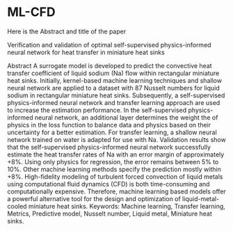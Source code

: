 # ML-CFD
Here is the Abstract and title of the paper


Verification and validation of optimal self-supervised physics-informed neural network for heat transfer in miniature heat sinks

Abstract
A surrogate model is developed to predict the convective heat transfer coefficient of liquid sodium
(Na) flow within rectangular miniature heat sinks. Initially, kernel-based machine learning
techniques and shallow neural network are applied to a dataset with 87 Nusselt numbers for liquid
sodium in rectangular miniature heat sinks. Subsequently, a self-supervised physics-informed
neural network and transfer learning approach are used to increase the estimation performance. In
the self-supervised physics-informed neural network, an additional layer determines the weight
the of physics in the loss function to balance data and physics based on their uncertainty for a
better estimation. For transfer learning, a shallow neural network trained on water is adapted for
use with Na. Validation results show that the self-supervised physics-informed neural network
successfully estimate the heat transfer rates of Na with an error margin of approximately +8%.
Using only physics for regression, the error remains between 5% to 10%. Other machine learning
methods specify the prediction mostly within +8%. High-fidelity modeling of turbulent forced
convection of liquid metals using computational fluid dynamics (CFD) is both time-consuming
and computationally expensive. Therefore, machine learning based models offer a powerful
alternative tool for the design and optimization of liquid-metal-cooled miniature heat sinks.
Keywords: Machine learning, Transfer learning, Metrics, Predictive model, Nusselt number, Liquid metal,
Miniature heat sinks.
